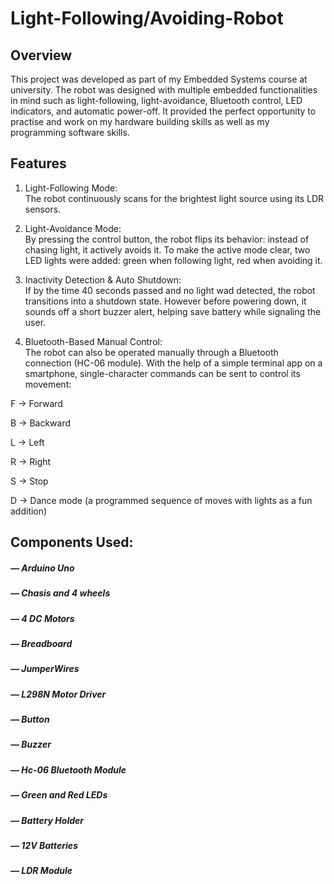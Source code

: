 # Light-Following/Avoiding-Robot
## Overview

This project was developed as part of my Embedded Systems course at university.
The robot was designed with multiple embedded functionalities in mind such as light-following, light-avoidance, Bluetooth control, LED indicators, and automatic power-off. It provided the perfect opportunity to practise and work on my hardware building skills as well as my programming software skills. 

## Features

1. Light-Following Mode:  
The robot continuously scans for the brightest light source using its LDR sensors.

2. Light-Avoidance Mode:  
By pressing the control button, the robot flips its behavior: instead of chasing light, it actively avoids it. To make the active mode clear, two LED lights were added: green when following light, red when avoiding it.

3. Inactivity Detection & Auto Shutdown:  
If by the time 40 seconds passed and no light wad detected, the robot transitions into a shutdown state. However before powering down, it sounds off a short buzzer alert, helping save battery while signaling the user.

4. Bluetooth-Based Manual Control:  
The robot can also be operated manually through a Bluetooth connection (HC-06 module). With the help of a simple terminal app on a smartphone, single-character commands can be sent to control its movement:

F → Forward

B → Backward

L → Left

R → Right

S → Stop

D → Dance mode (a programmed sequence of moves with lights as a fun addition) 

## Components Used:
##### —  Arduino Uno
##### —  Chasis and 4 wheels
##### — 4 DC Motors
##### — Breadboard
##### — JumperWires
##### — L298N Motor Driver
##### — Button
##### — Buzzer
##### — Hc-06 Bluetooth Module
##### — Green and Red LEDs
##### — Battery Holder
##### — 12V Batteries
##### — LDR Module
